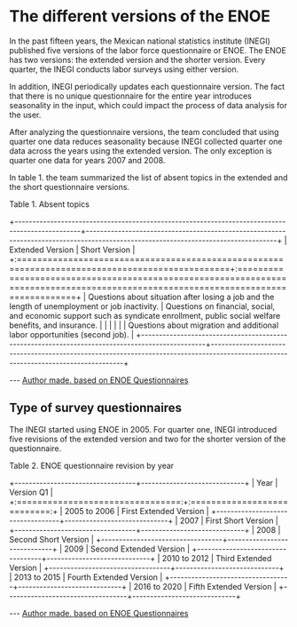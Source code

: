 # The different versions of the ENOE

In the past fifteen years, the Mexican national statistics institute (INEGI) published five versions of the labor force questionnaire or ENOE. The ENOE has two versions: the extended version and the shorter version. Every quarter, the INEGI conducts labor surveys using either version.

In addition, INEGI periodically updates each questionnaire version. The fact that there is no unique questionnaire for the entire year introduces seasonality in the input, which could impact the process of data analysis for the user.

After analyzing the questionnaire versions, the team concluded that using quarter one data reduces seasonality because INEGI collected quarter one data across the years using the extended version. The only exception is quarter one data for years 2007 and 2008.

In table 1. the team summarized the list of absent topics in the extended and the short questionnaire versions.

Table 1. Absent topics

+------------------------------------------------------------------------------------------------+-----------------------------------------------------------------------------------------------------------------------------------+
| Extended Version                                                                               | Short Version                                                                                                                     |
+:===============================================================================================+:==================================================================================================================================+
| Questions about situation after losing a job and the length of unemployment or job inactivity. | Questions on financial, social, and economic support such as syndicate enrollment, public social welfare benefits, and insurance. |
|                                                                                                |                                                                                                                                   |
|                                                                                                | Questions about migration and additional labor opportunities (second job).                                                        |
+------------------------------------------------------------------------------------------------+-----------------------------------------------------------------------------------------------------------------------------------+

--- [Author made. based on ENOE Questionnaires](https://www.inegi.org.mx/programas/enoe/15ymas/)

## Type of survey questionnaires

The INEGI started using ENOE in 2005. For quarter one, INEGI introduced five revisions of the extended version and two for the shorter version of the questionnaire.

Table 2. ENOE questionnaire revision by year

+----------------------------------+-----------------------------+
| Year                             | Version Q1                  |
+:================================:+:===========================:+
| 2005 to 2006                     | First Extended Version      |
+----------------------------------+-----------------------------+
| 2007                             | First Short Version         |
+----------------------------------+-----------------------------+
| 2008                             | Second Short Version        |
+----------------------------------+-----------------------------+
| 2009                             | Second Extended Version     |
+----------------------------------+-----------------------------+
| 2010 to 2012                     | Third Extended Version      |
+----------------------------------+-----------------------------+
| 2013 to 2015                     | Fourth Extended Version     |
+----------------------------------+-----------------------------+
| 2016 to 2020                     | Fifth Extended Version      |
+----------------------------------+-----------------------------+

--- [Author made. based on ENOE Questionnaires](https://www.inegi.org.mx/programas/enoe/15ymas/)


